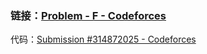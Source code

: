 ### 链接：[Problem - F - Codeforces](https://codeforces.com/contest/474/problem/F)



代码：[Submission #314872025 - Codeforces](https://codeforces.com/contest/474/submission/314872025)